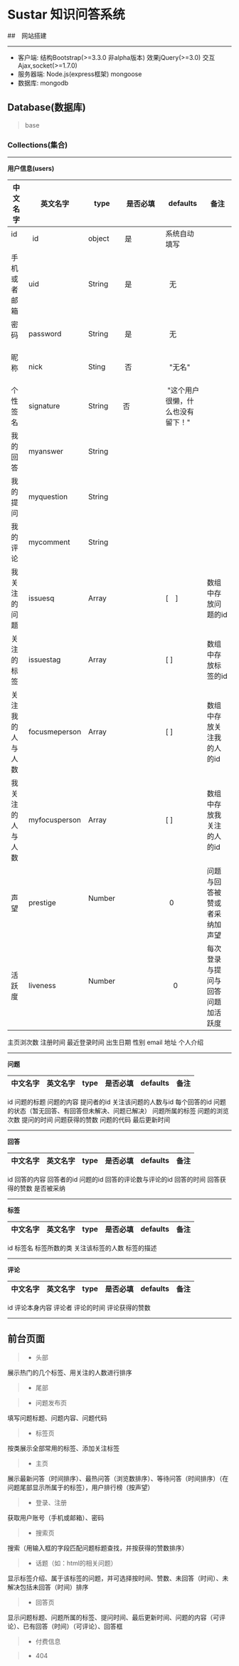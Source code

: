 # Sustar 知识问答系统

##　网站搭建
***
* 客户端: 结构Bootstrap(>=3.3.0 非alpha版本) 效果jQuery(>=3.0) 交互Ajax,socket(>=1.7.0)
* 服务器端: Node.js(express框架) mongoose
* 数据库: mongodb

## Database(数据库)
> base

### Collections(集合)

****
**用户信息(users)**

中文名字 | 英文名字 | type | 是否必填 | defaults | 备注
-------|-------- |------|---------|----------|-----
id     |    id   | object|  是 　　|系统自动填写|　　 |  
手机或者邮箱|uid   |String |  是　　 |   无　　　|
密码    |password |String|  是　　　|   无　　　|
昵称    | nick   | Sting |  否　　　|   "无名"　　| 
个性签名 |signature|String| 否      |  "这个用户很懒，什么也没有留下！"
我的回答 |myanswer|String| 　　　　　|         |
我的提问 |myquestion|String|       |         |
我的评论 |mycomment|String |        |        |
我关注的问题|issuesq|Array|          |[　]     |数组中存放问题的id
关注的标签|issuestag|Array|          |[ ]     |数组中存放标签的id
关注我的人与人数|focusmeperson|Array|   |[ ]     |数组中存放关注我的人的id
我关注的人与人数|myfocusperson|Array|    |[ ]     |数组中存放我关注的人的id
声望|prestige| Number      |      |    0    |问题与回答被赞或者采纳加声望
活跃度|liveness|Number    |       |     0   |每次登录与提问与回答问题加活跃度
主页浏次数
注册时间
最近登录时间
出生日期
性别
email
地址
个人介绍

****
 **问题**

中文名字 | 英文名字 | type | 是否必填 | defaults | 备注
-------|------ |----|-------|--------|---
id
问题的标题
问题的内容
提问者的id
关注该问题的人数与id
每个回答的id
问题的状态（暂无回答、有回答但未解决、问题已解决）
问题所属的标签
问题的浏览次数
提问的时间
问题获得的赞数
问题的代码
最后更新时间

****

**回答**

中文名字 | 英文名字 | type | 是否必填 | defaults | 备注
-------|------ |----|-------|--------|---
id
回答的内容
回答者的id
问题的id
回答的评论数与评论的id
回答的时间
回答获得的赞数
是否被采纳

****

**标签**

中文名字 | 英文名字 | type | 是否必填 | defaults | 备注
-------|------ |----|-------|--------|---
id
标签名
标签所数的类
关注该标签的人数
标签的描述

****

**评论**

中文名字 | 英文名字 | type | 是否必填 | defaults | 备注
-------|------ |----|-------|--------|---
id
评论本身内容
评论者
评论的时间
评论获得的赞数

****

## 前台页面

>* 头部

展示热门的几个标签、用关注的人数进行排序

>* 尾部

>* 问题发布页

填写问题标题、问题内容、问题代码

>* 标签页

按类展示全部常用的标签、添加关注标签

>* 主页

展示最新问答（时间排序）、最热问答（浏览数排序）、等待问答（时间排序）（在问题尾部显示所属于的标签），用户排行榜（按声望）

>* 登录、注册

获取用户账号（手机或邮箱）、密码

>* 搜索页

搜索（用输入框的字段匹配问题标题查找，并按获得的赞数排序）

>* 话题（如：html的相关问题）

显示标签介绍、属于该标签的问题，并可选择按时间、赞数、未回答（时间）、未解决包括未回答（时间）排序

>* 回答页

显示问题标题、问题所属的标签、提问时间、最后更新时间、问题的内容（可评论）、已有回答（时间）（可评论）、回答框

>* 付费信息

>* 404
